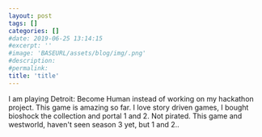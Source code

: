 ```yaml
---
layout: post
tags: []
categories: []
#date: 2019-06-25 13:14:15
#excerpt: ''
#image: 'BASEURL/assets/blog/img/.png'
#description:
#permalink:
title: 'title'
---
```



I am playing Detroit: Become Human instead of working on my hackathon project. This game is amazing so far. I love story driven games, I bought bioshock the collection and portal 1 and 2. Not pirated. This game and westworld, haven't seen season 3 yet, but 1 and 2..

